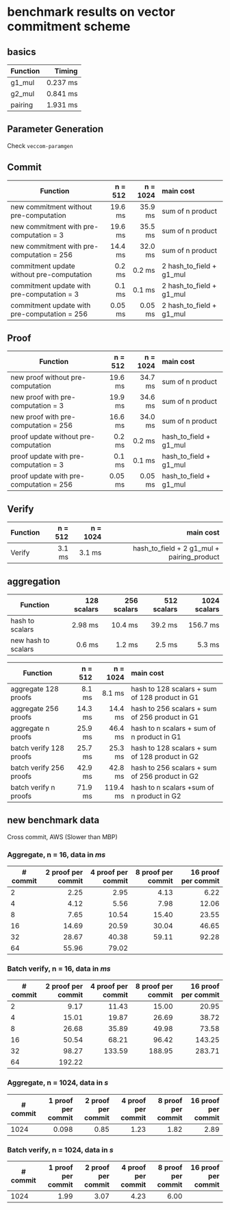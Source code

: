 # benchmark results on vector commitment scheme

## basics

| Function | Timing |
|---|---:|
| g1_mul             |    0.237 ms |
| g2_mul             |     0.841 ms |
| pairing            |   1.931 ms |


## Parameter Generation
Check `veccom-paramgen`

## Commit


|Function| n = 512 | n = 1024 | main cost |
|---|---:|---:|:---|
| new commitment without pre-computation | 19.6 ms |  35.9 ms | sum of n product |
| new commitment with pre-computation = 3 | 19.6 ms |   35.5 ms | sum of n product |
| new commitment with pre-computation = 256 | 14.4 ms |  32.0 ms | sum of n product |
| commitment update without pre-computation | 0.2 ms| 0.2 ms| 2 hash_to_field + g1_mul |
| commitment update with pre-computation = 3 | 0.1 ms| 0.1 ms| 2 hash_to_field + g1_mul |
| commitment update with pre-computation = 256 | 0.05 ms| 0.05 ms| 2 hash_to_field + g1_mul |

## Proof

|Function| n = 512 | n = 1024 | main cost |
|---|---:|---:|:---|
| new proof without pre-computation | 19.6 ms|  34.7 ms |  sum of n product |
| new proof with pre-computation = 3 | 19.9 ms|   34.6 ms | sum of n product |
| new proof with pre-computation = 256 | 16.6 ms |  34.0 ms |  sum of n product |
| proof update without pre-computation | 0.2 ms| 0.2 ms| hash_to_field + g1_mul |
| proof update with pre-computation = 3 | 0.1 ms| 0.1 ms| hash_to_field + g1_mul |
| proof update with pre-computation = 256 | 0.05 ms| 0.05 ms| hash_to_field + g1_mul |

## Verify

|Function| n = 512 | n = 1024 | main cost |
|---|---:|---:|---:|
|Verify| 3.1 ms| 3.1 ms| hash_to_field + 2 g1_mul + pairing_product |

## aggregation

| Function| 128 scalars |  256 scalars |  512 scalars | 1024 scalars |
|---|---:|---:|---:|---:|
| hash to scalars | 2.98 ms|  10.4 ms | 39.2 ms | 156.7 ms |
| new hash to scalars | 0.6 ms|  1.2 ms | 2.5 ms | 5.3 ms |



| Function| n = 512 | n = 1024 | main cost |
|---|---:|---:|:---|
| aggregate 128 proofs | 8.1 ms | 8.1 ms| hash to 128 scalars + sum of 128 product in G1|
| aggregate 256 proofs | 14.3 ms | 14.4 ms|  hash to 256 scalars + sum of 256 product in G1|
| aggregate n proofs | 25.9 ms | 46.4 ms| hash to n scalars + sum of n product in G1|
| batch verify 128 proofs | 25.7 ms | 25.3 ms| hash to 128 scalars + sum of 128 product in G2|
| batch verify 256 proofs | 42.9 ms | 42.8 ms| hash to 256 scalars + sum of 256 product in G2|
| batch verify n proofs | 71.9 ms | 119.4 ms| hash to n scalars +sum of n product in G2|



## new benchmark data

Cross commit, AWS (Slower than MBP)

### Aggregate, n = 16, data in _ms_


|# commit | 2 proof per commit  | 4 proof per commit | 8 proof per commit | 16 proof per commit |
|---|---:|---:|---:|---:|
| 2 | 2.25 | 2.95 | 4.13 | 6.22 |
| 4 | 4.12 | 5.56 | 7.98 | 12.06 |
| 8 | 7.65 | 10.54 | 15.40 | 23.55 |
| 16 | 14.69 | 20.59 | 30.04 | 46.65 |
| 32 | 28.67 | 40.38 | 59.11 | 92.28 |
| 64 | 55.96 | 79.02 | | |

### Batch verify, n = 16, data in _ms_


|# commit | 2 proof per commit  | 4 proof per commit | 8 proof per commit | 16 proof per commit |
|---|---:|---:|---:|---:|
| 2 | 9.17 | 11.43 | 15.00 | 20.95 |
| 4 | 15.01 | 19.87 | 26.69 | 38.72 |
| 8 | 26.68 | 35.89 | 49.98 |  73.58 |
| 16 | 50.54 | 68.21 | 96.42 | 143.25 |
| 32 | 98.27 | 133.59 | 188.95 | 283.71 |
| 64 | 192.22 | | | |


### Aggregate, n = 1024, data in _s_


|# commit  |1 proof per commit | 2 proof per commit  | 4 proof per commit | 8 proof per commit | 16 proof per commit |
|---|---:|---:|---:|---:|---:|
| 1024 | 0.098 | 0.85 | 1.23 | 1.82 | 2.89 |

### Batch verify, n = 1024, data in _s_


|# commit | 1 proof per commit | 2 proof per commit  | 4 proof per commit | 8 proof per commit | 16 proof per commit |
|---|---:|---:|---:|---:|---:|
| 1024 | 1.99 | 3.07 | 4.23 | 6.00 | |
